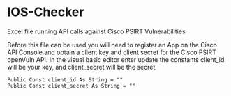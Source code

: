 # IOS-Checker
Excel file running API calls against Cisco PSIRT Vulnerabilities

Before this file can be used you will need to register an App on the Cisco API Console and obtain a client key and client secret for the Cisco PSIRT openVuln API.
In the visual basic editor enter update the constants client_id will be your key, and client_secret will be the secret.

    Public Const client_id As String = ""
    Public Const client_secret As String = ""
